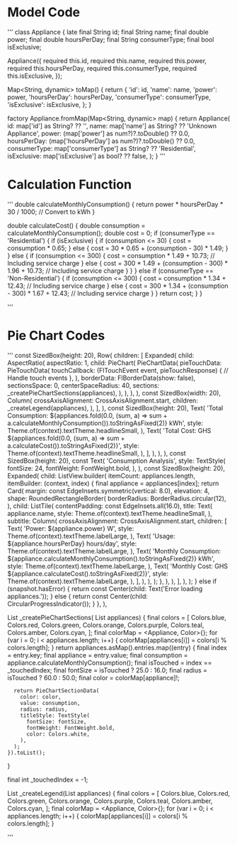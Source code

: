 # Model Code

'''
class Appliance {
  late final String id;
  final String name;
  final double power;
  final double hoursPerDay;
  final String consumerType;
  final bool isExclusive;

  Appliance({
    required this.id,
    required this.name,
    required this.power,
    required this.hoursPerDay,
    required this.consumerType,
    required this.isExclusive,
  });

  Map<String, dynamic> toMap() {
    return {
      'id': id,
      'name': name,
      'power': power,
      'hoursPerDay': hoursPerDay,
      'consumerType': consumerType,
      'isExclusive': isExclusive,
    };
  }

  factory Appliance.fromMap(Map<String, dynamic> map) {
    return Appliance(
      id: map['id'] as String? ?? '',
      name: map['name'] as String? ?? 'Unknown Appliance',
      power: (map['power'] as num?)?.toDouble() ?? 0.0,
      hoursPerDay: (map['hoursPerDay'] as num?)?.toDouble() ?? 0.0,
      consumerType: map['consumerType'] as String? ?? 'Residential',
      isExclusive: map['isExclusive'] as bool? ?? false,
    );
  }
'''

# Calculation Function
'''
  double calculateMonthlyConsumption() {
    return power * hoursPerDay * 30 / 1000; // Convert to kWh
  }

  double calculateCost() {
    double consumption = calculateMonthlyConsumption();
    double cost = 0;
    if (consumerType == 'Residential') {
      if (isExclusive) {
        if (consumption <= 30) {
          cost = consumption * 0.65;
        } else {
          cost = 30 * 0.65 + (consumption - 30) * 1.49;
        }
      } else {
        if (consumption <= 300) {
          cost = consumption * 1.49 + 10.73; // Including service charge
        } else {
          cost = 300 * 1.49 +
              (consumption - 300) * 1.96 +
              10.73; // Including service charge
        }
      }
    } else if (consumerType == 'Non-Residential') {
      if (consumption <= 300) {
        cost = consumption * 1.34 + 12.43; // Including service charge
      } else {
        cost = 300 * 1.34 +
            (consumption - 300) * 1.67 +
            12.43; // Including service charge
      }
    }
    return cost;
  }
}

'''

# Pie Chart Codes

'''
const SizedBox(height: 20),
                          Row(
                            children: [
                              Expanded(
                                child: AspectRatio(
                                  aspectRatio: 1,
                                  child: PieChart(
                                    PieChartData(
                                      pieTouchData: PieTouchData(
                                        touchCallback: (FlTouchEvent event,
                                            pieTouchResponse) {
                                          // Handle touch events
                                        },
                                      ),
                                      borderData: FlBorderData(show: false),
                                      sectionsSpace: 0,
                                      centerSpaceRadius: 40,
                                      sections:
                                          _createPieChartSections(appliances),
                                    ),
                                  ),
                                ),
                              ),
                              const SizedBox(width: 20),
                              Column(
                                crossAxisAlignment: CrossAxisAlignment.start,
                                children: _createLegend(appliances),
                              ),
                            ],
                          ),
                          const SizedBox(height: 20),
                          Text(
                            'Total Consumption: ${appliances.fold(0.0, (sum, a) => sum + a.calculateMonthlyConsumption()).toStringAsFixed(2)} kWh',
                            style: Theme.of(context).textTheme.headlineSmall,
                          ),
                          Text(
                            'Total Cost: GHS ${appliances.fold(0.0, (sum, a) => sum + a.calculateCost()).toStringAsFixed(2)}',
                            style: Theme.of(context).textTheme.headlineSmall,
                          ),
                        ],
                      ),
                    ),
                  ),
                  const SizedBox(height: 20),
                  const Text(
                    'Consumption Analysis',
                    style: TextStyle(
                      fontSize: 24,
                      fontWeight: FontWeight.bold,
                    ),
                  ),
                  const SizedBox(height: 20),
                  Expanded(
                    child: ListView.builder(
                      itemCount: appliances.length,
                      itemBuilder: (context, index) {
                        final appliance = appliances[index];
                        return Card(
                          margin: const EdgeInsets.symmetric(vertical: 8.0),
                          elevation: 4,
                          shape: RoundedRectangleBorder(
                            borderRadius: BorderRadius.circular(12),
                          ),
                          child: ListTile(
                            contentPadding: const EdgeInsets.all(16.0),
                            title: Text(
                              appliance.name,
                              style: Theme.of(context).textTheme.headlineSmall,
                            ),
                            subtitle: Column(
                              crossAxisAlignment: CrossAxisAlignment.start,
                              children: [
                                Text(
                                  'Power: ${appliance.power} W',
                                  style: Theme.of(context).textTheme.labelLarge,
                                ),
                                Text(
                                  'Usage: ${appliance.hoursPerDay} hours/day',
                                  style: Theme.of(context).textTheme.labelLarge,
                                ),
                                Text(
                                  'Monthly Consumption: ${appliance.calculateMonthlyConsumption().toStringAsFixed(2)} kWh',
                                  style: Theme.of(context).textTheme.labelLarge,
                                ),
                                Text(
                                  'Monthly Cost: GHS ${appliance.calculateCost().toStringAsFixed(2)}',
                                  style: Theme.of(context).textTheme.labelLarge,
                                ),
                              ],
                            ),
                          ),
                        );
                      },
                    ),
                  ),
                ],
              ),
            );
          } else if (snapshot.hasError) {
            return const Center(child: Text('Error loading appliances.'));
          } else {
            return const Center(child: CircularProgressIndicator());
          }
        },
      ),
     
  List<PieChartSectionData> _createPieChartSections(
      List<Appliance> appliances) {
    final colors = [
      Colors.blue,
      Colors.red,
      Colors.green,
      Colors.orange,
      Colors.purple,
      Colors.teal,
      Colors.amber,
      Colors.cyan,
    ];
    final colorMap = <Appliance, Color>{};
    for (var i = 0; i < appliances.length; i++) {
      colorMap[appliances[i]] = colors[i % colors.length];
    }
    return appliances.asMap().entries.map((entry) {
      final index = entry.key;
      final appliance = entry.value;
      final consumption = appliance.calculateMonthlyConsumption();
      final isTouched = index == _touchedIndex;
      final fontSize = isTouched ? 25.0 : 16.0;
      final radius = isTouched ? 60.0 : 50.0;
      final color = colorMap[appliance]!;

      return PieChartSectionData(
        color: color,
        value: consumption,
        radius: radius,
        titleStyle: TextStyle(
          fontSize: fontSize,
          fontWeight: FontWeight.bold,
          color: Colors.white,
        ),
      );
    }).toList();
  }

  final int _touchedIndex = -1;

  List<Widget> _createLegend(List<Appliance> appliances) {
    final colors = [
      Colors.blue,
      Colors.red,
      Colors.green,
      Colors.orange,
      Colors.purple,
      Colors.teal,
      Colors.amber,
      Colors.cyan,
    ];
    final colorMap = <Appliance, Color>{};
    for (var i = 0; i < appliances.length; i++) {
      colorMap[appliances[i]] = colors[i % colors.length];
    }

'''